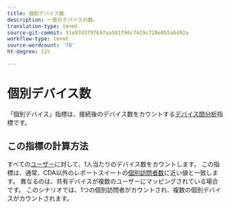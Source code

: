 ```yaml
---
title: 個別デバイス数
description: 一意のデバイスの数。
translation-type: tm+mt
source-git-commit: 31e97d3797697aa581f96c7429c728e055ab492a
workflow-type: tm+mt
source-wordcount: '78'
ht-degree: 11%

---
```



# 個別デバイス数

「個別デバイス」指標は、接続後のデバイス数をカウントする[デバイス間分析](../cda/overview.md)指標です。

## この指標の計算方法

すべての[ユーザー](people.md)に対して、1人当たりのデバイス数をカウントします。 この指標は、通常、CDA以外のレポートスイートの[個別訪問者数](unique-visitors.md)に近い値と一致します。 異なるのは、共有デバイスが複数のユーザーにマッピングされている場合です。 このシナリオでは、1つの個別訪問者がカウントされ、複数の個別デバイスがカウントされます。
